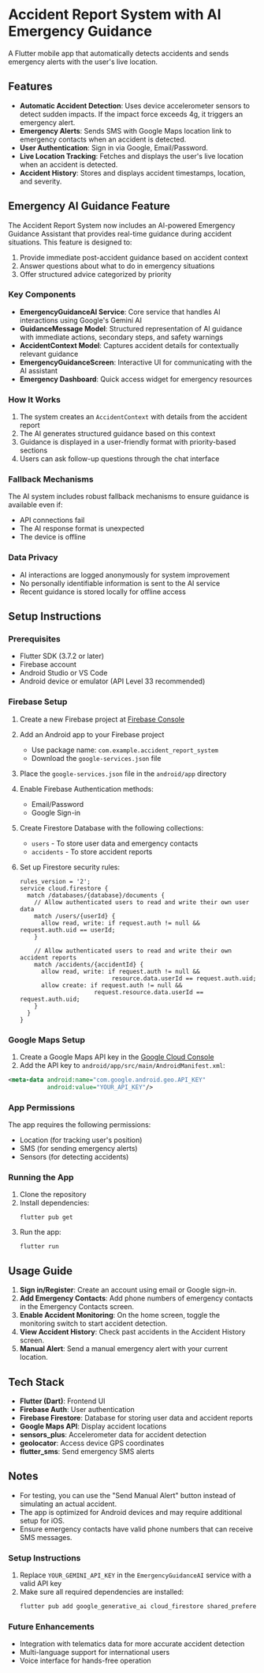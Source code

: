 # Accident Report System with AI Emergency Guidance

A Flutter mobile app that automatically detects accidents and sends emergency alerts with the user's live location.

## Features

- **Automatic Accident Detection**: Uses device accelerometer sensors to detect sudden impacts. If the impact force exceeds 4g, it triggers an emergency alert.
- **Emergency Alerts**: Sends SMS with Google Maps location link to emergency contacts when an accident is detected.
- **User Authentication**: Sign in via Google, Email/Password.
- **Live Location Tracking**: Fetches and displays the user's live location when an accident is detected.
- **Accident History**: Stores and displays accident timestamps, location, and severity.

## Emergency AI Guidance Feature

The Accident Report System now includes an AI-powered Emergency Guidance Assistant that provides real-time guidance during accident situations. This feature is designed to:

1. Provide immediate post-accident guidance based on accident context
2. Answer questions about what to do in emergency situations
3. Offer structured advice categorized by priority

### Key Components

- **EmergencyGuidanceAI Service**: Core service that handles AI interactions using Google's Gemini AI
- **GuidanceMessage Model**: Structured representation of AI guidance with immediate actions, secondary steps, and safety warnings
- **AccidentContext Model**: Captures accident details for contextually relevant guidance
- **EmergencyGuidanceScreen**: Interactive UI for communicating with the AI assistant
- **Emergency Dashboard**: Quick access widget for emergency resources

### How It Works

1. The system creates an `AccidentContext` with details from the accident report
2. The AI generates structured guidance based on this context
3. Guidance is displayed in a user-friendly format with priority-based sections
4. Users can ask follow-up questions through the chat interface

### Fallback Mechanisms

The AI system includes robust fallback mechanisms to ensure guidance is available even if:

- API connections fail
- The AI response format is unexpected
- The device is offline

### Data Privacy

- AI interactions are logged anonymously for system improvement
- No personally identifiable information is sent to the AI service
- Recent guidance is stored locally for offline access

## Setup Instructions

### Prerequisites

- Flutter SDK (3.7.2 or later)
- Firebase account
- Android Studio or VS Code
- Android device or emulator (API Level 33 recommended)

### Firebase Setup

1. Create a new Firebase project at [Firebase Console](https://console.firebase.google.com/)
2. Add an Android app to your Firebase project
   - Use package name: `com.example.accident_report_system`
   - Download the `google-services.json` file
3. Place the `google-services.json` file in the `android/app` directory
4. Enable Firebase Authentication methods:
   - Email/Password
   - Google Sign-in
5. Create Firestore Database with the following collections:
   - `users` - To store user data and emergency contacts
   - `accidents` - To store accident reports
6. Set up Firestore security rules:

   ```
   rules_version = '2';
   service cloud.firestore {
     match /databases/{database}/documents {
       // Allow authenticated users to read and write their own user data
       match /users/{userId} {
         allow read, write: if request.auth != null && request.auth.uid == userId;
       }

       // Allow authenticated users to read and write their own accident reports
       match /accidents/{accidentId} {
         allow read, write: if request.auth != null &&
                             resource.data.userId == request.auth.uid;
         allow create: if request.auth != null &&
                        request.resource.data.userId == request.auth.uid;
       }
     }
   }
   ```

### Google Maps Setup

1. Create a Google Maps API key in the [Google Cloud Console](https://console.cloud.google.com/)
2. Add the API key to `android/app/src/main/AndroidManifest.xml`:

```xml
<meta-data android:name="com.google.android.geo.API_KEY"
           android:value="YOUR_API_KEY"/>
```

### App Permissions

The app requires the following permissions:

- Location (for tracking user's position)
- SMS (for sending emergency alerts)
- Sensors (for detecting accidents)

### Running the App

1. Clone the repository
2. Install dependencies:
   ```
   flutter pub get
   ```
3. Run the app:
   ```
   flutter run
   ```

## Usage Guide

1. **Sign in/Register**: Create an account using email or Google sign-in.
2. **Add Emergency Contacts**: Add phone numbers of emergency contacts in the Emergency Contacts screen.
3. **Enable Accident Monitoring**: On the home screen, toggle the monitoring switch to start accident detection.
4. **View Accident History**: Check past accidents in the Accident History screen.
5. **Manual Alert**: Send a manual emergency alert with your current location.

## Tech Stack

- **Flutter (Dart)**: Frontend UI
- **Firebase Auth**: User authentication
- **Firebase Firestore**: Database for storing user data and accident reports
- **Google Maps API**: Display accident locations
- **sensors_plus**: Accelerometer data for accident detection
- **geolocator**: Access device GPS coordinates
- **flutter_sms**: Send emergency SMS alerts

## Notes

- For testing, you can use the "Send Manual Alert" button instead of simulating an actual accident.
- The app is optimized for Android devices and may require additional setup for iOS.
- Ensure emergency contacts have valid phone numbers that can receive SMS messages.

### Setup Instructions

1. Replace `YOUR_GEMINI_API_KEY` in the `EmergencyGuidanceAI` service with a valid API key
2. Make sure all required dependencies are installed:
   ```bash
   flutter pub add google_generative_ai cloud_firestore shared_preferences
   ```

### Future Enhancements

- Integration with telematics data for more accurate accident detection
- Multi-language support for international users
- Voice interface for hands-free operation
